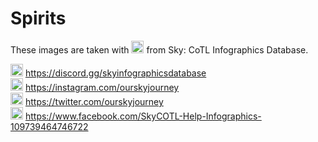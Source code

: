 # Spirits

These images are taken with <img width=20 src="https://user-images.githubusercontent.com/33201955/219646932-47a9f7ff-0102-454c-9410-b30b8eafe5a5.png"> from Sky: CoTL Infographics Database.

<img width=20 src="https://user-images.githubusercontent.com/33201955/219651079-e04f1907-e9bc-4a03-bd85-73d442d19264.png"> https://discord.gg/skyinfographicsdatabase  
<img width=20 src="https://user-images.githubusercontent.com/33201955/219655316-c817a5ff-40ac-4f1d-982e-c0f03f7aae81.png">
 https://instagram.com/ourskyjourney  
<img width=20 src="https://user-images.githubusercontent.com/33201955/219653774-0d886252-72f7-4fe9-9b64-8b7e2be7c185.png"> https://twitter.com/ourskyjourney  
<img width=20 src="https://user-images.githubusercontent.com/33201955/219654713-7ffcf126-52d7-4ff2-a081-3c73335352db.png"> https://www.facebook.com/SkyCOTL-Help-Infographics-109739464746722
